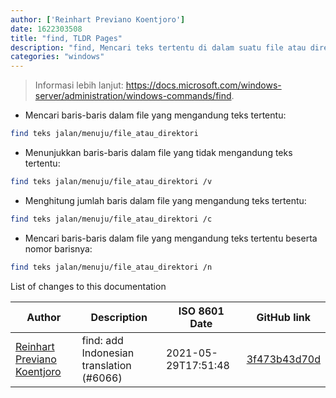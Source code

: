 ```yaml
---
author: ['Reinhart Previano Koentjoro']
date: 1622303508
title: "find, TLDR Pages"
description: "find, Mencari teks tertentu di dalam suatu file atau direktori."
categories: "windows"
---
```

> Informasi lebih lanjut: <https://docs.microsoft.com/windows-server/administration/windows-commands/find>.

- Mencari baris-baris dalam file yang mengandung teks tertentu:

```bash
find teks jalan/menuju/file_atau_direktori
```

- Menunjukkan baris-baris dalam file yang tidak mengandung teks tertentu:

```bash
find teks jalan/menuju/file_atau_direktori /v
```

- Menghitung jumlah baris dalam file yang mengandung teks tertentu:

```bash
find teks jalan/menuju/file_atau_direktori /c
```

- Mencari baris-baris dalam file yang mengandung teks tertentu beserta nomor barisnya:

```bash
find teks jalan/menuju/file_atau_direktori /n
```
List of changes to this documentation


Author | Description | ISO 8601 Date | GitHub link
------|-----|-----|-----
[Reinhart Previano Koentjoro](mailto:reinhart_previano@yahoo.com) | find: add Indonesian translation (#6066) | 2021-05-29T17:51:48 | [3f473b43d70d](https://github.com/tldr-pages/tldr/commit/3f473b43d70d2f6b7bd12c194b28227b20f37de4)

